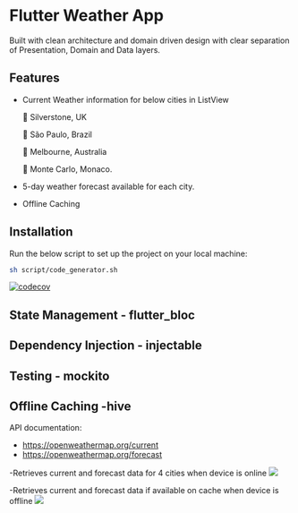 # Flutter Weather App
Built with clean architecture and domain driven design with clear separation of Presentation, Domain and Data layers.

## Features

- Current Weather information for below cities in ListView

  🔆 Silverstone, UK

  🔆  São Paulo, Brazil

  🔆 Melbourne, Australia

  🔆 Monte Carlo, Monaco.

- 5-day weather forecast available for each city.

- Offline Caching 

## Installation

Run the below script  to set up the project on your local machine:
```sh
sh script/code_generator.sh
```
[![codecov](https://codecov.io/gh/charmy1/weather_app/branch/main/graph/badge.svg)](https://codecov.io/gh/charmy1/weather_app)

## State Management - flutter_bloc
## Dependency Injection - injectable
## Testing - mockito
## Offline Caching -hive

API documentation:
- https://openweathermap.org/current
- https://openweathermap.org/forecast

-Retrieves current and forecast data for 4 cities when device is online
![](online.gif)

-Retrieves current and forecast data if available on cache when device is offline
![](airplane.gif)




